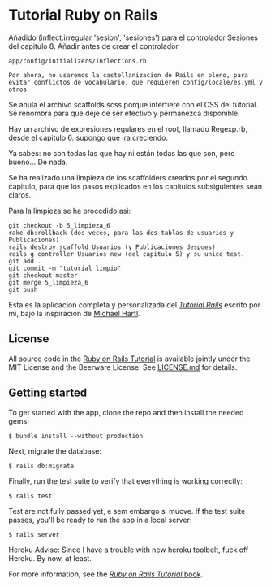 # Tutorial Ruby on Rails

Añadido (inflect.irregular 'sesion', 'sesiones') para el controlador Sesiones del capitulo 8. Añadir antes de crear el controlador

	app/config/initializers/inflections.rb

	Por ahora, no usaremos la castellanizacion de Rails en pleno, para evitar conflictos de vocabulario, que requieren config/locale/es.yml y otros 

Se anula el archivo scaffolds.scss porque interfiere con el CSS del tutorial. Se renombra para que deje de ser efectivo y permanezca disponible.

Hay un archivo de expresiones regulares en el root, llamado Regexp.rb, desde el capitulo 6. supongo que ira creciendo.

Ya sabes: no son todas las que hay ni están todas las que son, pero bueno... De nada.

Se ha realizado una limpieza de los scaffolders creados por el segundo capitulo, para que los pasos explicados en los capitulos subsiguientes sean claros.

Para la limpieza se ha procedido asi:

	git checkout -b 5_limpieza_6
	rake db:rollback (dos veces, para las dos tablas de usuarios y Publicaciones)
	rails destroy scaffold Usuarios (y Publicaciones despues)
	rails g controller Usuarios new (del capitulo 5) y su unico test.
	git add .
	git commit -m "tutorial limpio"
	git checkout master
	git merge 5_limpieza_6
	git push

Esta es la aplicacion completa y personalizada del
[*Tutorial Rails*](http://www.railstutorial.org/)
escrito por mi, bajo la inspiracion de [Michael Hartl](http://www.michaelhartl.com/).

## License

All source code in the [Ruby on Rails Tutorial](http://railstutorial.org/)
is available jointly under the MIT License and the Beerware License. See
[LICENSE.md](LICENSE.md) for details.

## Getting started

To get started with the app, clone the repo and then install the needed gems:

```
$ bundle install --without production
```

Next, migrate the database:

```
$ rails db:migrate
```

Finally, run the test suite to verify that everything is working correctly:

```
$ rails test
```
Test are not fully passed yet, e sem embargo si muove.
If the test suite passes, you'll be ready to run the app in a local server:

```
$ rails server
```

Heroku Advise:
Since I have a trouble with new heroku toolbelt, fuck off Heroku.
By now, at least.

For more information, see the
[*Ruby on Rails Tutorial* book](http://www.railstutorial.org/book).